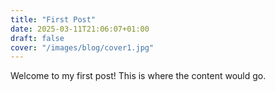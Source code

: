 ```yaml
---
title: "First Post"
date: 2025-03-11T21:06:07+01:00
draft: false
cover: "/images/blog/cover1.jpg"
---
```


Welcome to my first post! This is where the content would go.

